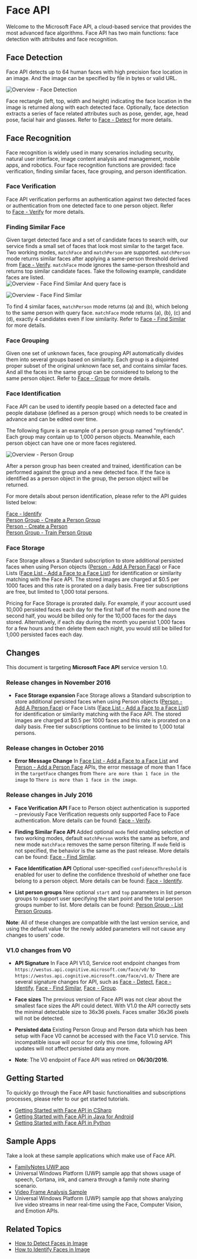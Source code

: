 <!-- 
NavPath: Face API
LinkLabel: Overview
Url: face-api/documentation/overview
Weight: 100
-->
# Face API

Welcome to the Microsoft Face API, a cloud-based service that provides the most advanced face algorithms. Face API has two main functions: face detection with attributes and face recognition.

## Face Detection

Face API detects up to 64 human faces with high precision face location in an image. And the image can be specified by file in bytes or valid URL.

![Overview - Face Detection](./Images/Face.detection.jpg)

Face rectangle (left, top, width and height) indicating the face location in the image is returned along with each detected face. Optionally, face detection extracts a series of face related attributes such as pose, gender, age, head pose, facial hair and glasses. Refer to [Face - Detect](https://westus.dev.cognitive.microsoft.com/docs/services/563879b61984550e40cbbe8d/operations/563879b61984550f30395236) for more details.

## Face Recognition

Face recognition is widely used in many scenarios including security, natural user interface, image content analysis and management, mobile apps, and robotics. Four face recognition functions are provided: face verification, finding similar faces, face grouping, and person identification.


### Face Verification

Face API verification performs an authentication against two detected faces or authentication from one detected face to one person object. Refer to [Face - Verify](https://westus.dev.cognitive.microsoft.com/docs/services/563879b61984550e40cbbe8d/operations/563879b61984550f3039523a) for more details.

### Finding Similar Face

Given target detected face and a set of candidate faces to search with, our service finds a small set of faces that look most similar to the target face. Two working modes, `matchFace` and `matchPerson` are supported. `matchPerson` mode returns similar faces after applying a same-person threshold derived from [Face - Verify](https://westus.dev.cognitive.microsoft.com/docs/services/563879b61984550e40cbbe8d/operations/563879b61984550f3039523a). `matchFace` mode ignores the same-person threshold and returns top similar candidate faces. Take the following example, candidate faces are listed.      
![Overview - Face Find Similar](./Images/FaceFindSimilar.Candidates.jpg)
And query face is 

![Overview - Face Find Similar](./Images/FaceFindSimilar.QueryFace.jpg) 

To find 4 similar faces, `matchPerson` mode returns (a) and (b), which belong to the same person with query face. `matchFace` mode returns (a), (b), (c) and (d), exactly 4 candidates even if low similarity. Refer to [Face - Find Similar](https://westus.dev.cognitive.microsoft.com/docs/services/563879b61984550e40cbbe8d/operations/563879b61984550f30395237) for more details.

### Face Grouping

Given one set of unknown faces, face grouping API automatically divides them into several groups based on similarity. Each group is a disjointed proper subset of the original unknown face set, and contains similar faces. And all the faces in the same group can be considered to belong to the same person object. Refer to [Face - Group](https://westus.dev.cognitive.microsoft.com/docs/services/563879b61984550e40cbbe8d/operations/563879b61984550f30395238) for more details.

### Face Identification

Face API can be used to identify people based on a detected face and people database (defined as a person group) which needs to be created in advance and can be edited over time.

The following figure is an example of a person group named "myfriends". Each group may contain up to 1,000 person objects. Meanwhile, each person object can have one or more faces registered. 

![Overview - Person Group](./Images/person.group.clare.jpg)

After a person group has been created and trained, identification can be performed against the group and a new detected face. If the face is identified as a person object in the group, the person object will be returned.

For more details about person identification, please refer to the API guides listed below:

[Face - Identify](https://westus.dev.cognitive.microsoft.com/docs/services/563879b61984550e40cbbe8d/operations/563879b61984550f30395239)  
[Person Group - Create a Person Group](https://westus.dev.cognitive.microsoft.com/docs/services/563879b61984550e40cbbe8d/operations/563879b61984550f30395244)  
[Person - Create a Person](https://westus.dev.cognitive.microsoft.com/docs/services/563879b61984550e40cbbe8d/operations/563879b61984550f3039523c)  
[Person Group - Train Person Group](https://westus.dev.cognitive.microsoft.com/docs/services/563879b61984550e40cbbe8d/operations/563879b61984550f30395249) 

### Face Storage 
Face Storage allows a Standard subscription to store additional persisted faces when using Person objects ([Person - Add A Person Face](https://westus.dev.cognitive.microsoft.com/docs/services/563879b61984550e40cbbe8d/operations/563879b61984550f3039523b)) or Face Lists ([Face List - Add a Face to a Face List](https://westus.dev.cognitive.microsoft.com/docs/services/563879b61984550e40cbbe8d/operations/563879b61984550f30395250)) for identification or similarity matching with the Face API. The stored images are charged at $0.5 per 1000 faces and this rate is prorated on a daily basis. Free tier subscriptions are free, but limited to 1,000 total persons. 

Pricing for Face Storage is prorated daily. For example, if your account used 10,000 persisted faces each day for the first half of the month and none the second half, you would be billed only for the 10,000 faces for the days stored. Alternatively, if each day during the month you persist 1,000 faces for a few hours and then delete them each night, you would still be billed for 1,000 persisted faces each day.



## Changes

This document is targeting **Microsoft Face API** service version 1.0.

### Release changes in November 2016

* **Face Storage expansion** Face Storage allows a Standard subscription to store additional persisted faces when using Person objects ([Person - Add A Person Face](https://westus.dev.cognitive.microsoft.com/docs/services/563879b61984550e40cbbe8d/operations/563879b61984550f3039523b)) or Face Lists ([Face List - Add a Face to a Face List](https://westus.dev.cognitive.microsoft.com/docs/services/563879b61984550e40cbbe8d/operations/563879b61984550f30395250)) for identification or similarity matching with the Face API. The stored images are charged at $0.5 per 1000 faces and this rate is prorated on a daily basis. Free tier subscriptions continue to be limited to 1,000 total persons. 

### Release changes in October 2016

* **Error Message Change** In [Face List - Add a Face to a Face List](https://westus.dev.cognitive.microsoft.com/docs/services/563879b61984550e40cbbe8d/operations/563879b61984550f30395250) and [Person - Add a Person Face](https://westus.dev.cognitive.microsoft.com/docs/services/563879b61984550e40cbbe8d/operations/563879b61984550f3039523b) APIs, the error message of more than 1 face in the `targetFace` changes from `There are more than 1 face in the image` to `There is more than 1 face in the image`.

### Release changes in July 2016

* **Face Verification API** Face to Person object authentication is supported – previously Face Verification requests only supported Face to Face authentication. More details can be found: [Face - Verify](https://westus.dev.cognitive.microsoft.com/docs/services/563879b61984550e40cbbe8d/operations/563879b61984550f3039523a).

* **Finding Similar Face API** Added optional `mode` field enabling selection of two working modes, default `matchPerson` works the same as before, and new mode `matchFace` removes the same person filtering. If `mode` field is not specified, the behavior is the same as the past release. More details can be found: [Face - Find Similar](https://westus.dev.cognitive.microsoft.com/docs/services/563879b61984550e40cbbe8d/operations/563879b61984550f30395237).

* **Face Identification API** Optional user-specified `confidenceThreshold` is enabled for user to define the confidence threshold of whether one face belong to a person object. More details can be found: [Face - Identify](https://westus.dev.cognitive.microsoft.com/docs/services/563879b61984550e40cbbe8d/operations/563879b61984550f30395239).

* **List person groups** New optional `start` and `top` parameters in list person groups to support user specifying the start point and the total person groups number to list. More details can be found: [Person Group - List Person Groups](https://westus.dev.cognitive.microsoft.com/docs/services/563879b61984550e40cbbe8d/operations/563879b61984550f30395248).

**Note**: All of these changes are compatible with the last version service, and using the default value for the newly added parameters will not cause any changes to users' code. 

### V1.0 changes from V0

* **API Signature**
In Face API V1.0, Service root endpoint changes from `https://westus.api.cognitive.microsoft.com/face/v0/` to `https://westus.api.cognitive.microsoft.com/face/v1.0/` 
There are several signature changes for API, such as [Face - Detect](https://westus.dev.cognitive.microsoft.com/docs/services/563879b61984550e40cbbe8d/operations/563879b61984550f30395236), [Face - Identify](https://westus.dev.cognitive.microsoft.com/docs/services/563879b61984550e40cbbe8d/operations/563879b61984550f30395239), [Face - Find Similar](https://westus.dev.cognitive.microsoft.com/docs/services/563879b61984550e40cbbe8d/operations/563879b61984550f30395237), [Face - Group](https://westus.dev.cognitive.microsoft.com/docs/services/563879b61984550e40cbbe8d/operations/563879b61984550f30395238).

* **Face sizes**
The previous version of Face API was not clear about the smallest face sizes the API could detect. With V1.0 the API correctly sets the minimal detectable size to 36x36 pixels. Faces smaller 36x36 pixels will not be detected.

* **Persisted data**
Existing Person Group and Person data which has been setup with Face V0 cannot be accessed with the Face V1.0 service. This incompatible issue will occur for only this one time, following API updates will not affect persisted data any more.

* **Note**: The V0 endpoint of Face API was retired on **06/30/2016**.

## Getting Started

To quickly go through the Face API basic functionalities and subscriptions processes, please refer to our get started tutorials.

- [Getting Started with Face API in CSharp](Get-Started-with-Face-API/GettingStartedwithFaceAPIinCSharp.md)
- [Getting Started with Face API in Java for Android](Get-Started-with-Face-API/GettingStartedwithFaceAPIinJavaforAndroid.md)
- [Getting Started with Face API in Python](Get-Started-with-Face-API/GettingStartedwithFaceAPIinPython.md)

## Sample Apps
Take a look at these sample applications which make use of Face API.

- [FamilyNotes UWP app](https://github.com/Microsoft/Windows-appsample-familynotes)
 - Universal Windows Platform (UWP) sample app that shows usage of speech, Cortana, ink, and camera through a family note sharing scenario. 
- [Video Frame Analysis Sample](https://github.com/microsoft/cognitive-samples-videoframeanalysis)
 - Universal Windows Platform (UWP) sample app that shows analyzing live video streams in near real-time using the Face, Computer Vision, and Emotion APIs.

## Related Topics

- [How to Detect Faces in Image](Face-API-How-to-Topics/HowtoDetectFacesinImage.md)
- [How to Identify Faces in Image](Face-API-How-to-Topics/HowtoIdentifyFacesinImage.md)
